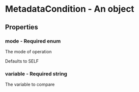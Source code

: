 

# MetadataCondition - An object



## Properties



### mode - Required enum



 The mode of operation



Defaults to SELF



### variable - Required string



 The variable to compare

